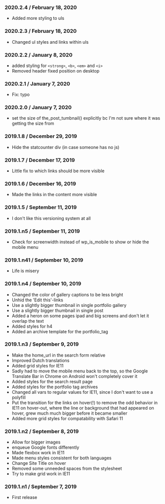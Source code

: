 ### 2020.2.4 / February 18, 2020
* Added more styling to uls

### 2020.2.3 / February 18, 2020
* Changed ul styles and links within uls

### 2020.2.2 / January 8, 2020
* added styling for `<strong>`, `<b>`, `<em>` and `<i>`
* Removed header fixed position on desktop

### 2020.2.1 / January 7, 2020
* Fix: typo

### 2020.2.0 / January 7, 2020
* set the size of the_post_tumbnail() explicitly bc I'm not sure where it was getting the size from

### 2019.1.8 / December 29, 2019
* Hide the statcounter div (in case someone has no js)

### 2019.1.7 / December 17, 2019
* Little fix to which links should be more visible

### 2019.1.6 / December 16, 2019
* Made the links in the content more visible

### 2019.1.5 / September 11, 2019
* I don't like this versioning system at all

### 2019.1.n5 / September 11, 2019
* Check for screenwidth instead of wp_is_mobile to show or hide the mobile menu

### 2019.1.n41 / September 10, 2019
* Life is misery

### 2019.1.n4 / September 10, 2019
* Changed the color of gallery captions to be less bright
* Unhid the 'Edit this'-links
* Use a slightly bigger thumbnail in single portfolio gallery
* Use a slightly bigger thumbnail in single post
* Added a heron on some pages ipad and big screens and don't let it overlap the text
* Added styles for h4
* Added an archive template for the portfolio_tag

### 2019.1.n3 / September 9, 2019
* Make the home_url in the search form relative
* Improved Dutch translations
* Added grid styles for IE11
* Sadly had to move the mobile menu back to the top, so the Google Translate Bar in Chrome on Android won't completely cover it
* Added styles for the search result page
* Added styles for the portfolio tag archives
* Changed all vars to regular values for IE11, since I don't want to use a polyfill
* Put the transition for the links on hover(!) to remove the odd behavior in IE11 on hover-out, where the line or background that had appeared on hover, grew much much bigger before it became smaller
* Added more grid styles for compatability with Safari 11

### 2019.1.n2 / September 8, 2019
* Allow for bigger images
* enqueue Google fonts differently
* Made flexbox work in IE11
* Made menu styles consistent for both languages
* Change Site Title on hover
* Removed some unneeded spaces from the stylesheet
* Try to make grid work in IE11

### 2019.1.n1 / September 7, 2019
* First release
